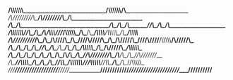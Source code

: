 __/\\\\\\\\\\\\\______________________________________________________________/\\\\\\\\\\\\__________________________________/\\\________________________        
 _\/\\\/////////\\\___________________________________________________________\/\\\////////\\\_______________________________\/\\\________________________       
  _\/\\\_______\/\\\______________________________/\\\_____/\\\________________\/\\\______\//\\\____________________/\\\______\/\\\________________________      
   _\/\\\\\\\\\\\\\/___/\\\____/\\\__/\\/\\\\\\___\///___/\\\\\\\\\\\___________\/\\\_______\/\\\_____/\\\\\\\\___/\\\\\\\\\\\_\/\\\_____________/\\\\\\\\__     
    _\/\\\/////////____\/\\\___\/\\\_\/\\\////\\\___/\\\_\////\\\////____________\/\\\_______\/\\\___/\\\/////\\\_\////\\\////__\/\\\\\\\\\\____/\\\/////\\\_    
     _\/\\\_____________\/\\\___\/\\\_\/\\\__\//\\\_\/\\\____\/\\\________________\/\\\_______\/\\\__/\\\\\\\\\\\_____\/\\\______\/\\\/////\\\__/\\\\\\\\\\\__   
      _\/\\\_____________\/\\\___\/\\\_\/\\\___\/\\\_\/\\\____\/\\\_/\\____________\/\\\_______/\\\__\//\\///////______\/\\\_/\\__\/\\\___\/\\\_\//\\///////___  
       _\/\\\_____________\//\\\\\\\\\__\/\\\___\/\\\_\/\\\____\//\\\\\_____________\/\\\\\\\\\\\\/____\//\\\\\\\\\\____\//\\\\\___\/\\\___\/\\\__\//\\\\\\\\\\_ 
        _\///_______________\/////////___\///____\///__\///______\/////______________\////////////_______\//////////______\/////____\///____\///____\//////////__

